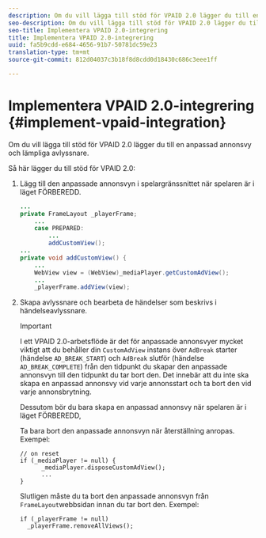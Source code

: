 ```yaml
---
description: Om du vill lägga till stöd för VPAID 2.0 lägger du till en anpassad annonsvy och lämpliga avlyssnare.
seo-description: Om du vill lägga till stöd för VPAID 2.0 lägger du till en anpassad annonsvy och lämpliga avlyssnare.
seo-title: Implementera VPAID 2.0-integrering
title: Implementera VPAID 2.0-integrering
uuid: fa5b9cdd-e684-4656-91b7-50781dc59e23
translation-type: tm+mt
source-git-commit: 812d04037c3b18f8d8cdd0d18430c686c3eee1ff

---
```



# Implementera VPAID 2.0-integrering {#implement-vpaid-integration}

Om du vill lägga till stöd för VPAID 2.0 lägger du till en anpassad annonsvy och lämpliga avlyssnare.

Så här lägger du till stöd för VPAID 2.0:

1. Lägg till den anpassade annonsvyn i spelargränssnittet när spelaren är i läget FÖRBEREDD.

   ```java
   ... 
   private FrameLayout _playerFrame; 
       ... 
       case PREPARED: 
           ... 
           addCustomView(); 
   ... 
   private void addCustomView() { 
       ... 
       WebView view = (WebView)_mediaPlayer.getCustomAdView(); 
       ... 
       _playerFrame.addView(view);
   ```

1. Skapa avlyssnare och bearbeta de händelser som beskrivs i händelseavlyssnare.

   >[!IMPORTANT]
   >
   >I ett VPAID 2.0-arbetsflöde är det för anpassade annonsvyer mycket viktigt att du behåller din `CustomAdView` instans över `AdBreak` starter (händelse `AD_BREAK_START`) och `AdBreak` slutför (händelse `AD_BREAK_COMPLETE`) från den tidpunkt du skapar den anpassade annonsvyn till den tidpunkt du tar bort den. Det innebär att du inte ska skapa en anpassad annonsvy vid varje annonsstart och ta bort den vid varje annonsbrytning.
   >
   >
   >Dessutom bör du bara skapa en anpassad annonsvy när spelaren är i läget FÖRBEREDD,
   >
   >
   >Ta bara bort den anpassade annonsvyn när återställning anropas. Exempel:
   >
   >```
   >// on reset 
   >if (_mediaPlayer != null) { 
   >       _mediaPlayer.disposeCustomAdView(); 
   >       ... 
   >} 
   >
   >```
   >
   >Slutligen måste du ta bort den anpassade annonsvyn från `FrameLayout`webbsidan innan du tar bort den. Exempel:
   >
   >```
   >if (_playerFrame != null) 
   >   _playerFrame.removeAllViews(); 
   >```
